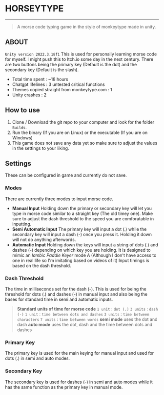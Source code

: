 # HORSEYTYPE
---
> A morse code typing game in the style of monkeytype made in unity.

## ABOUT
`Unity version 2022.3.18f1`
This is used for personally learning morse code for myself. I might push this to Itch.io some day in the next century.
There are two buttons being the primary key (Default is the dot) and the secondary key (Default is the slash). 
* Total time spent : ~18 hours
* Chatgpt lifelines : 3 untested critical functions
* Themes copied straight from monkeytype.com : 1
* Unity crashes : 2

## How to use
1. Clone / Download the git repo to your computer and look for the folder `Builds`.
2. Run the binary (If you are on Linux) or the executable (If you are on Windows)
3. This game does not save any data yet so make sure to adjust the values in the settings to your liking.

## Settings
These can be configured in game and currently do not save.
### Modes
There are currently three modes to input morse code.
- **Manual Input** 
Holding down the primary or secondary key will let you type in morse code similar to a straight key (The old timey one). 
Make sure to adjust the dash threshold to the speed you are comforatable in inputting.
- **Semi Automatic Input**
The primary key will input a dot (.) while the secondary key will input a dash (-) once you press it. 
Holding it down will not do anything afterwords.
- **Automatic Input**
Holding down the keys will input a string of dots (.) and dashes (-) depending on which key you are holding.
It is designed to mimic an *Iambic Paddle Keyer* mode A (Although I don't have access to one in real life so I'm imitating based on videos of it)
Input timings is based on the dash threshold.

### Dash Threshold
The time in milliseconds set for the dash (-). This is used for being the threshold for dots (.) and dashes (-) in manual input and also being the bases for standard time in semi and automatic inputs.
> **Standard units of time for morse code**
> `1 unit` : `dot (.)` 
> `3 units` : `dash (-)`
> `1 unit` : `time between dots and dashes`
> `3 units` : `time between characters`
> `7 units` : `time between words`
> **semi mode** uses the dot and dash
> **auto mode** uses the dot, dash and the time between dots and dashes

### Primary Key
The primary key is used for the main keying for manual input and used for dots (.) in semi and auto modes.

### Secondary Key
The secondary key is used for dashes (-) in semi and auto modes while it has the same function as the primary key in manual mode.
